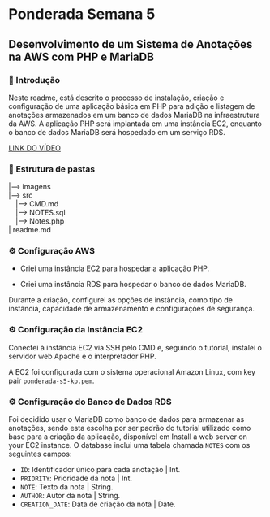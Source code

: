 # Ponderada Semana 5

## Desenvolvimento de um Sistema de Anotações na AWS com PHP e MariaDB

### 📖 Introdução

Neste readme, está descrito o processo de instalação, criação e configuração de uma aplicação básica em PHP para adição e listagem de anotações armazenados em um banco de dados MariaDB na infraestrutura da AWS. A aplicação PHP será implantada em uma instância EC2, enquanto o banco de dados MariaDB será hospedado em um serviço RDS.

[LINK DO VÍDEO](https://youtu.be/42hnhP1wviM)

### 📁 Estrutura de pastas

|--> imagens<br>
|--> src<br>
  &emsp;|--> CMD.md<br>
  &emsp;|--> NOTES.sql<br>
  &emsp;|--> Notes.php<br>
| readme.md<br>


### ⚙️ Configuração AWS

- Criei uma instância EC2 para hospedar a aplicação PHP. 

- Criei uma instância RDS para hospedar o banco de dados MariaDB.

Durante a criação, configurei as opções de instância, como tipo de instância, capacidade de armazenamento e configurações de segurança.

### ⚙️ Configuração da Instância EC2

Conectei à instância EC2 via SSH pelo CMD e, seguindo o tutorial, instalei o servidor web Apache e o interpretador PHP.

A EC2 foi configurada com o sistema operacional Amazon Linux, com key pair `ponderada-s5-kp.pem`.

### ⚙️ Configuração do Banco de Dados RDS

Foi decidido usar o MariaDB como banco de dados para armazenar as anotações, sendo esta escolha por ser padrão do tutorial utilizado como base para a criação da aplicação, disponível em <a src="https://docs.aws.amazon.com/AmazonRDS/latest/UserGuide/CHAP_Tutorials.WebServerDB.CreateWebServer.html#CHAP_Tutorials.WebServerDB.CreateWebServer.Apache">Install a web server on your EC2 instance</a>. O database inclui uma tabela chamada `NOTES` com os seguintes campos:
- `ID`: Identificador único para cada anotação | Int.
- `PRIORITY`: Prioridade da nota | Int.
- `NOTE`: Texto da nota | String.
- `AUTHOR`: Autor da nota | String.
- `CREATION_DATE`: Data de criação da nota | Date.